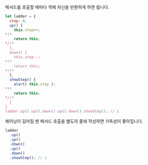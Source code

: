메서드를 호출할 때마다 객체 자신을 반환하게 하면 됩니다.

```js run demo
let ladder = {
  step: 0,
  up() {
    this.step++;
*!*
    return this;
*/!*
  },
  down() {
    this.step--;
*!*
    return this;
*/!*
  },
  showStep() {
    alert( this.step );
*!*
    return this;
*/!*
  }
}
ladder.up().up().down().up().down().showStep(); // 1
```

체이닝이 길어질 땐 메서드 호출을 별도의 줄에 작성하면 가독성이 좋아집니다.

```js
ladder
  .up()
  .up()
  .down()
  .up()
  .down()
  .showStep(); // 1
```
